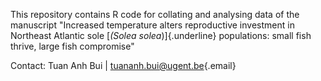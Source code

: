 This repository contains R code for collating and analysing data of the manuscript "Increased temperature alters reproductive investment in Northeast Atlantic sole [*(Solea solea*)]{.underline} populations: small fish thrive, large fish compromise"

Contact: Tuan Anh Bui \| [tuananh.bui\@ugent.be](mailto:tuananh.bui@ugent.be){.email}
